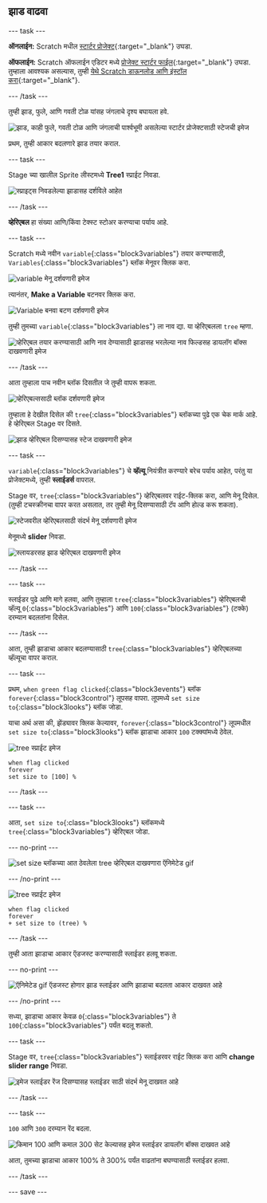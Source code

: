 ## झाड वाढवा

--- task ---

**ऑनलाईन:** Scratch मधील [स्टार्टर प्रोजेक्ट](http://rpf.io/serene-scene-on){:target="_blank"} उघडा.

**ऑफलाईन:** Scratch ऑफलाईन एडिटर मध्ये [प्रोजेक्ट स्टार्टर फाईल](http://rpf.io/p/mr-IN/serene-scene-go){:target="_blank"} उघडा. तुम्हाला आवश्यक असल्यास, तुम्ही [येथे Scratch डाऊनलोड आणि इंस्टॉल करा](https://scratch.mit.edu/download){:target="_blank"}.

--- /task ---

तुम्ही झाड, फुले, आणि गवती टोळ यांसह जंगलाचे दृश्य बघायला हवे.

![झाड, काही फुले, गवती टोळ आणि जंगलाची पार्श्वभूमी असलेल्या स्टार्टर प्रोजेक्टसाठी स्टेजची इमेज](images/stage_1.png)

प्रथम, तुम्ही आकार बदलणारे झाड तयार कराल.

--- task ---

Stage च्या खालील Sprite लीस्टमध्ये **Tree1** स्प्राईट निवडा.

![स्प्राइट्स निवडलेल्या झाडासह दर्शविले आहेत](images/sprites.png)

--- /task ---

**व्हेरिएबल** हा संख्या आणि/किंवा टेक्स्ट स्टोअर करण्याचा पर्याय आहे.

--- task ---

Scratch मध्ये नवीन `variable`{:class="block3variables"} तयार करण्यासाठी, `Variables`{:class="block3variables"} ब्लॉक मेनूवर क्लिक करा.

![variable मेनू दर्शवणारी इमेज](images/variable.png)

त्यानंतर, **Make a Variable** बटनवर क्लिक करा.

![Variable बनवा बटण दर्शवणारी इमेज](images/make-a-variable.png)

तुम्ही तुमच्या `variable`{:class="block3variables"} ला नाव द्या. या व्हेरिएबलला `tree` म्हणा.

![व्हेरिएबल तयार करण्यासाठी आणि नाव देण्यासाठी झाडासह भरलेल्या नाव फिल्डसह डायलॉग बॉक्स दाखवणारी इमेज](images/name-variable.png)

--- /task ---

आता तुम्हाला पाच नवीन ब्लॉक दिसतील जे तुम्ही वापरू शकता.

![व्हेरिएबल्ससाठी ब्लॉक दर्शवणारी इमेज](images/variable-blocks.png)

तुम्हाला हे देखील दिसेल की `tree`{:class="block3variables"} ब्लॉकच्या पुढे एक चेक मार्क आहे. हे व्हेरिएबल Stage वर दिसते.

![झाड व्हेरिएबल दिसण्यासह स्टेज दाखवणारी इमेज](images/stage_2.png)

--- task ---

`variable`{:class="block3variables"} चे **व्हॅल्यू** नियंत्रीत करण्यारे बरेच पर्याय आहेत, परंतु या प्रोजेक्टमध्ये, तुम्ही **स्लाईडर्स** वापराल.

Stage वर, `tree`{:class="block3variables"} व्हेरिएबलवर राईट-क्लिक करा, आणि मेनू दिसेल. (तुम्ही टचस्क्रीनचा वापर करत असलात, तर तुम्ही मेनू दिसण्यासाठी टॅप आणि होल्ड करू शकता).

![स्टेजवरील व्हेरिएबलसाठी संदर्भ मेनू दर्शवणारी इमेज](images/variable-menu.png)

मेनूमध्ये **slider** निवडा.

![स्लायडरसह झाड व्हेरिएबल दाखवणारी इमेज](images/tree-slider.png)

--- /task ---

--- task ---

स्लाईडर पुढे आणि मागे हलवा, आणि तुम्हाला `tree`{:class="block3variables"} व्हेरिएबलची व्हॅल्यू `0`{:class="block3variables"} आणि `100`{:class="block3variables"} (टक्के) दरम्यान बदलतांना दिसेल.

--- /task ---

आता, तुम्ही झाडाचा आकार बदलण्यासाठी `tree`{:class="block3variables"} व्हेरिएबलच्या व्हॅल्यूचा वापर कराल.

--- task ---

प्रथम, `when green flag clicked`{:class="block3events"} ब्लॉक `forever`{:class="block3control"} लूपसह वापरा. लूपमध्ये `set size to`{:class="block3looks"} ब्लॉक जोडा.

याचा अर्थ असा की, झेंड्यावर क्लिक केल्यावर, `forever`{:class="block3control"} लूपमधील `set size to`{:class="block3looks"} ब्लॉक झाडाचा आकार `100` टक्क्यांमध्ये ठेवेल.

![tree स्प्राईट इमेज](images/tree-sprite.png)

```blocks3
when flag clicked
forever
set size to [100] %
```

--- /task ---

--- task ---

आता, `set size to`{:class="block3looks"} ब्लॉकमध्ये `tree`{:class="block3variables"} व्हेरिएबल जोडा.

--- no-print ---

![set size ब्लॉकच्या आत ठेवलेला tree व्हेरिएबल दाखवणारा ऍनिमेटेड gif](images/place-variable.gif)

--- /no-print ---

![tree स्प्राईट इमेज](images/tree-sprite.png)

```blocks3
when flag clicked
forever
+ set size to (tree) %
```

--- /task ---

तुम्ही आता झाडाचा आकार ऍडजस्ट करण्यासाठी स्लाईडर हलवू शकता.

--- no-print ---

![ऍनिमेटेड gif ऍडजस्ट होणार झाड स्लाईडर आणि झाडाचा बदलता आकार दाखवत आहे](images/change-tree.gif)

--- /no-print ---

सध्या, झाडाचा आकार केवळ `0`{:class="block3variables"} ते `100`{:class="block3variables"} पर्यंत बदलू शकतो.

--- task ---

Stage वर, `tree`{:class="block3variables"} स्लाईडरवर राईट क्लिक करा आणि **change slider range** निवडा.

![इमेज स्लाईडर रेंज दिसण्यासह स्लाईडर साठी संदर्भ मेनू दाखवत आहे](images/slider-range.png)

--- /task ---

--- task ---

`100` आणि `300` दरम्यान रेंद बदला.

![किमान 100 आणि कमाल 300 सेट केल्यासह इमेज स्लाईडर डायलॉग बॉक्स दाखवत आहे](images/adjusted-range.png)

आता, तुमच्या झाडाचा आकार 100% ते 300% पर्यंत वाढतांना बघण्यासाठी स्लाईडर हलवा.

--- /task ---

--- save ---





